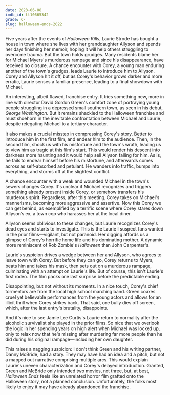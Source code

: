 ```yaml
---
date: 2023-06-08
imdb_id: tt10665342
grade: C-
slug: halloween-ends-2022
---
```


Five years after the events of <span data-imdb-id="tt10665338">_Halloween Kills_</span>, Laurie Strode has bought a house in town where she lives with her granddaughter Allyson and spends her days finishing her memoir, hoping it will help others struggling to overcome trauma. But the town holds grudges. Many residents blame her for Michael Myers's murderous rampage and since his disappearance, have received no closure. A chance encounter with Corey, a young man enduring another of the town's grudges, leads Laurie to introduce him to Allyson. Corey and Allyson hit it off, but as Corey's behavior grows darker and more erratic, Laurie senses a familiar presence, leading to a final showdown with Michael.

<!-- end -->

An interesting, albeit flawed, franchise entry. It tries something new, more in line with director David Gordon Green's comfort zone of portraying young people struggling in a depressed small southern town, as seen in his debut, <span data-imdb-id="tt0262432">_George Washington_</span>. But it remains shackled to the Halloween franchise and must shoehorn in the inevitable confrontation between Michael and Laurie, despite relegating Michael to a tertiary character.

It also makes a crucial misstep in compressing Corey's story. Better to introduce him in the first film, and endear him to the audience. Then, in the second film, shock us with his misfortune and the town's wrath, leading us to view him as tragic at this film's start. This would render his descent into darkness more haunting and it would help sell Allyson falling for him. As is, he fails to endear himself before his misfortune, and afterwards comes across as self-absorbed and petulant. He wanders into traffic, bumps into everything, and storms off at the slightest conflict.

A chance encounter with a weak and wounded Michael in the town's sewers changes Corey. It's unclear if Michael recognizes and triggers something already present inside Corey, or somehow transfers his murderous spirit. Regardless, after this meeting, Corey takes on Michael's mannerisms, becoming more aggressive and assertive. Now this Corey we can get behind, as exemplified by a terrific scene where Corey stares down Allyson's ex, a town cop who harasses her at the local diner.

Allyson seems oblivious to these changes, but Laurie recognizes Corey's dead eyes and starts to investigate. This is the Laurie I suspect fans wanted in the prior films—vigilant, but not paranoid. Her digging affords us a glimpse of Corey's horrific home life and his dominating mother. A dynamic more reminiscent of <span data-imdb-id="tt0373883">Rob Zombie's _Halloween_</span> than <span data-imdb-id="tt0077651">John Carpenter's</span>.

Laurie's suspicion drives a wedge between her and Allyson, who agrees to leave town with Corey. But before they can go, Corey returns to Myers, beats him and takes his mask, then sets out on a murderous rampage, culminating with an attempt on Laurie's life. But of course, this isn't Laurie's first rodeo. The film packs one last surprise before the predictable ending.

Disappointing, but not without its moments. In a nice touch, Corey's chief tormentors are from the local high school marching band. Green coaxes cruel yet believable performances from the young actors and allows for an illicit thrill when Corey strikes back. That said, one bully dies off screen, which, after the last entry's brutality, disappoints.

And it's nice to see Jamie Lee Curtis's Laurie return to normality after the alcoholic survivalist she played in the prior films. So nice that we overlook the logic in her spending years on high alert when Michael was locked up, only to relax now that he's missing after murdering far more people than he did during his original rampage—including her own daughter.

This raises a nagging suspicion: I don't think Green and his writing partner, Danny McBride, had a story. They may have had an idea and a pitch, but not a mapped out narrative comprising multiple arcs. This would explain Laurie's uneven characterization and Corey's delayed introduction. Granted, Green and McBride only intended two movies, not three, but, at best, _Halloween Ends_ feels like an unrelated horror film grafted onto the Halloween story, not a planned conclusion. Unfortunately, the folks most likely to enjoy it may have already abandoned the franchise.
